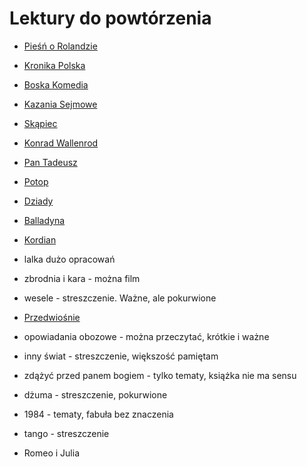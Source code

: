 # Lektury do powtórzenia

- [Pieśń o Rolandzie](lektury/Piesn%20o%20Rolandzie.md)

- [Kronika Polska](lektury/Kronika%20Polska.md)

- [Boska Komedia](lektury/Boska%20Komedia.md)

- [Kazania Sejmowe](lektury/Kazania%20Sejmowe.md)

- [Skąpiec](lektury/Skąpiec.md)

- [Konrad Wallenrod](lektury/Konrad%20Wallenrod.md)

- [Pan Tadeusz](lektury/Pan%20Tadeusz.md)

- [Potop](lektury/Potop.md)

- [Dziady](lektury/Dziady.md)

- [Balladyna](lektury/Balladyna.md)

- [Kordian](lektury/Kordian.md)

- lalka dużo opracowań

- zbrodnia i kara - można film

- wesele - streszczenie. Ważne, ale pokurwione

- [Przedwiośnie](lektury/Przedwiośnie.md)

- opowiadania obozowe - można przeczytać, krótkie i ważne

- inny świat - streszczenie, większość pamiętam

- zdążyć przed panem bogiem - tylko tematy, książka nie ma sensu

- dżuma - streszczenie, pokurwione

- 1984 - tematy, fabuła bez znaczenia

- tango - streszczenie

- Romeo i Julia
